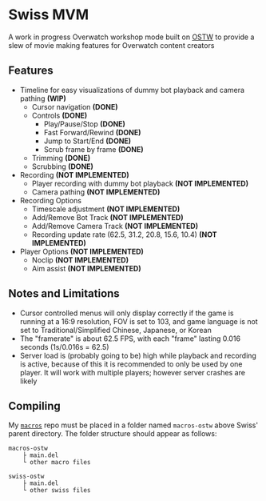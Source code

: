 # Swiss MVM
A work in progress Overwatch workshop mode built on [OSTW](https://github.com/ItsDeltin/Overwatch-Script-To-Workshop) to provide a slew of movie making features for Overwatch content creators

## Features
- Timeline for easy visualizations of dummy bot playback and camera pathing **(WIP)**
    - Cursor navigation **(DONE)**
    - Controls **(DONE)**
        - Play/Pause/Stop **(DONE)**
        - Fast Forward/Rewind **(DONE)**
        - Jump to Start/End **(DONE)**
        - Scrub frame by frame **(DONE)**
    - Trimming **(DONE)**
    - Scrubbing **(DONE)**
- Recording **(NOT IMPLEMENTED)**
    - Player recording with dummy bot playback **(NOT IMPLEMENTED)**
    - Camera pathing **(NOT IMPLEMENTED)**
- Recording Options
    - Timescale adjustment **(NOT IMPLEMENTED)**
    - Add/Remove Bot Track **(NOT IMPLEMENTED)**
    - Add/Remove Camera Track **(NOT IMPLEMENTED)**
    - Recording update rate (62.5, 31.2, 20.8, 15.6, 10.4) **(NOT IMPLEMENTED)**
- Player Options **(NOT IMPLEMENTED)**
    - Noclip **(NOT IMPLEMENTED)**
    - Aim assist **(NOT IMPLEMENTED)**

## Notes and Limitations
- Cursor controlled menus will only display correctly if the game is running at a 16:9 resolution, FOV is set to 103, and game language is not set to Traditional/Simplified Chinese, Japanese, or Korean
- The "framerate" is about 62.5 FPS, with each "frame" lasting 0.016 seconds (1s/0.016s = 62.5)
- Server load is (probably going to be) high while playback and recording is active, because of this it is recommended to only be used by one player. It will work with multiple players; however server crashes are likely

## Compiling
My [`macros`](https://github.com/scorttt/macros-ostw) repo must be placed in a folder named `macros-ostw` above Swiss' parent directory. The folder structure should appear as follows: 
```
macros-ostw
    ├ main.del
    └ other macro files

swiss-ostw
    ├ main.del
    └ other swiss files
```
